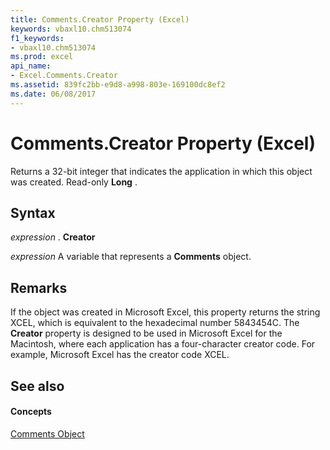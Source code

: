 ```yaml
---
title: Comments.Creator Property (Excel)
keywords: vbaxl10.chm513074
f1_keywords:
- vbaxl10.chm513074
ms.prod: excel
api_name:
- Excel.Comments.Creator
ms.assetid: 839fc2bb-e9d8-a998-803e-169100dc8ef2
ms.date: 06/08/2017
---
```



# Comments.Creator Property (Excel)

Returns a 32-bit integer that indicates the application in which this object was created. Read-only **Long** .


## Syntax

 _expression_ . **Creator**

 _expression_ A variable that represents a **Comments** object.


## Remarks

If the object was created in Microsoft Excel, this property returns the string XCEL, which is equivalent to the hexadecimal number 5843454C. The **Creator** property is designed to be used in Microsoft Excel for the Macintosh, where each application has a four-character creator code. For example, Microsoft Excel has the creator code XCEL.


## See also


#### Concepts


[Comments Object](comments-object-excel.md)

